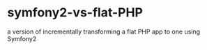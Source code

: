 symfony2-vs-flat-PHP
====================

a version of incrementally transforming a flat PHP app to one using Symfony2
